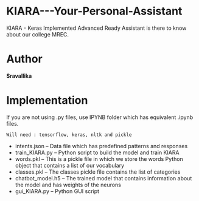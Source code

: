 # KIARA---Your-Personal-Assistant
 KIARA - Keras Implemented Advanced Ready Assistant is there to know about our college MREC.

# Author
**Sravallika**

# Implementation
If you are not using .py files, use IPYNB folder which has equivalent .ipynb files.
```
Will need : tensorflow, keras, nltk and pickle
```

* intents.json – Data file which has predefined patterns and responses
* train_KIARA.py – Python script to build the model and train KIARA
* words.pkl – This is a pickle file in which we store the words Python object that contains a list of our vocabulary
* classes.pkl – The classes pickle file contains the list of categories
* chatbot_model.h5 – The trained model that contains information about the model and has weights of the neurons
* gui_KIARA.py – Python GUI script

